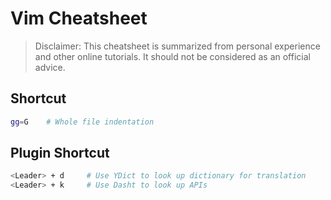 # Vim Cheatsheet

>Disclaimer: This cheatsheet is summarized from personal experience and other online tutorials. It should not be considered as an official advice.

## Shortcut
```bash
gg=G    # Whole file indentation
```

## Plugin Shortcut
```bash
<Leader> + d     # Use YDict to look up dictionary for translation
<Leader> + k     # Use Dasht to look up APIs
```
